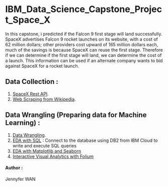 # IBM_Data_Science_Capstone_Project_Space_X

In this capstone, i predicted if the Falcon 9 first stage will land successfully. 
SpaceX advertises Falcon 9 rocket launches on its website, with a cost of 62 million dollars; other providers cost upward of 165 million dollars each, much of the savings is because SpaceX can reuse the first stage. 
Therefore if we can determine if the first stage will land, we can determine the cost of a launch. This information can be used if an alternate company wants to bid against SpaceX for a rocket launch.



## Data Collection :
1. [SpaceX Rest API](https://github.com/JennyferWAN/IBM-Data-Science-Capstone-Project-Space-X/blob/eba362f42ea6271dde28a737e768e4856e5ff41d/Data%20Collection%20API.ipynb).
2. [Web Scraping from Wikipedia](https://github.com/JennyferWAN/IBM-Data-Science-Capstone-Project-Space-X/blob/eba362f42ea6271dde28a737e768e4856e5ff41d/Data%20Collection%20with%20Web%20Scraping.ipynb).

## Data Wrangling (Preparing data for Machine Learning) :
1. [Data Wrangling](https://github.com/JennyferWAN/IBM_Data_Science_Capstone_Project_Space_X/blob/873cf63ec94d3cc1a35a9401227267f5a4cbde76/EDA%20Lab.ipynb).
2. [EDA with SQL](https://github.com/JennyferWAN/IBM_Data_Science_Capstone_Project_Space_X/blob/b18ac9cbaadf644cc6a2c716c84db7d3fa50f6b6/EDA_with_SQL.ipynb) : Connect to the database using DB2 from IBM Cloud to write and execute SQL queries
3. [EDA with Matplotlib and Seaborn](https://github.com/JennyferWAN/IBM_Data_Science_Capstone_Project_Space_X/blob/8d692e155debab824302299da80e2c6091ae6611/EDA%20with%20Data%20Visualization.ipynb)
4. [Interactive Visual Analytics with Folium]( )

#### Author :
Jennyfer WAN
